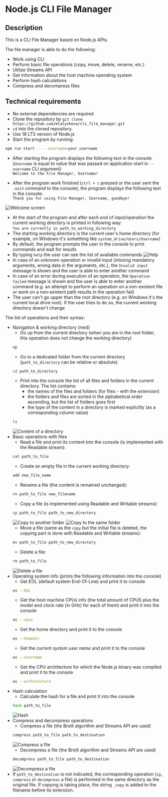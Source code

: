 # Node.js CLI File Manager

## Description

This is a CLI File Manager based on Node.js APIs.

The file manager is able to do the following:

- Work using CLI
- Perform basic file operations (copy, move, delete, rename, etc.)
- Utilize Streams API
- Get information about the host machine operating system
- Perform hash calculations
- Compress and decompress files

## Technical requirements

- No external dependencies are required
- Clone the repository by `git clone https://github.com/mlatysheva/cli_file_manager.git`
- `cd` into the cloned repository.
- Use 18 LTS version of Node.js
- Start the program by running:
```bash
npm run start -- --username=your_username
```
- After starting the program displays the following text in the console (`Username` is equal to value that was passed on application start in `--username` CLI argument)  
`Welcome to the File Manager, Username!`  


- After the program work finished (`ctrl + c` pressed or the user sent the `.exit` command to the console), the program displays the following text in the console:  
`Thank you for using File Manager, Username, goodbye!`  

![Welcome screen](screeshots/welcome_screen.png)
- At the start of the program and after each end of input/operation the current working directory is printed in following way:  
`You are currently in path_to_working_directory`  
- The starting working directory is the current user's home directory (for example, on Windows it's something like `system_drive/Users/Username`)
- By default, the program prompts the user in the console to print commands and wait for results 
- By typing `help` the user can see the list of available commands
![Help](screeshots/help.png)
- In case of an unknown operation or invalid input (missing mandatory arguments, wrong data in the arguments, etc.), the `Invalid input` message is shown and the user is able to enter another command
- In case of an error during execution of an operation, the `Operation failed` message is shown and the user is able to enter another command (e.g. an attempt to perform an operation on a non-existent file or work on a non-existent path results in the operation fail)
- The user can't go upper than the root directory (e.g. on Windows it's the current local drive root). If the user tries to do so, the current working directory doesn't change  

The list of operations and their syntax:
- Navigation & working directory (nwd)
    - Go up from the current directory (when you are in the root folder, this operation does not change the working directory)  
    ```bash
    up
    ```
    - Go to a dedicated folder from the current directory (`path_to_directory` can be relative or absolute)
    ```bash
    cd path_to_directory
    ```
    - Print into the console the list of all files and folders in the current directory. The list contains:
        - the names of the files and folders (for files - with the extension)
        - the folders and files are sorted in the alphabetical order ascending, but the list of folders goes first
        - the type of the content in a directory is marked explicitly (as a corresponding column value)
    ```bash
    ls
    ```
    ![Content of a directory](screeshots/directory_content.png)
- Basic operations with files
    - Read a file and print its content into the console (is implemented with the Readable stream): 
    ```bash
    cat path_to_file
    ```
    - Create an empty file in the current working directory: 
    ```bash
    add new_file_name
    ```
    - Rename a file (the content is remained unchanged): 
    ```bash
    rn path_to_file new_filename
    ```
    - Copy a file (is implemented using Readable and Writable streams): 
    ```bash
    cp path_to_file path_to_new_directory
    ```
    ![Copy to another folder](screeshots/copy_to_destination.png)
    ![Copy to the same folder](screeshots/copy_to_same_directory.png)
    - Move a file (same as the `copy` but the initial file is deleted, the copying part is done with Readable and Writable streams): 
    ```bash
    mv path_to_file path_to_new_directory
    ```
    - Delete a file: 
    ```bash
    rm path_to_file
    ```
    ![Delete a file](screeshots/delete.png)
- Operating system info (prints the following information into the console)
    - Get EOL (default system End-Of-Line) and print it to console  
    ```bash
    os --EOL
    ```
    - Get the host machine CPUs info (the total amount of CPUS plus the model and clock rate (in GHz) for each of them) and print it into the console  
    ```bash
    os --cpus
    ```
    - Get the home directory and print it to the console  
    ```bash
    os --homedir
    ```
    - Get the current *system user name* and print it to the console  
    ```bash
    os --username
    ```
    - Get the CPU architecture for which the Node.js binary was compiled and print it to the console  
    ```bash
    os --architecture
    ```
- Hash calculation  
    - Calculate the hash for a file and print it into the console  
    ```bash
    hash path_to_file
    ```
    ![Hash](screeshots/hash.png)
- Compress and decompress operations  
    - Compress a file (the Brotli algorithm and Streams API are used)  
    ```bash
    compress path_to_file path_to_destination
    ```
    ![Compress a file](screeshots/compress.png)
    - Decompress a file (the Brotli algorithm and Streams API are used)  
    ```bash
    decompress path_to_file path_to_destination
    ```  
    ![Decompress a file](screeshots/decompress.png)
- If `path_to_destination` is not indicated, the corresponding operation (`cp`, `compress` or `decompress` a file) is performed in the same directory as the original file. If copying is taking place, the string `_copy` is added to the filename before its extension.